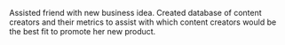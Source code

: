 Assisted friend with new business idea. Created database of content creators and their metrics to assist with which content creators would be the best fit to promote her new product.
